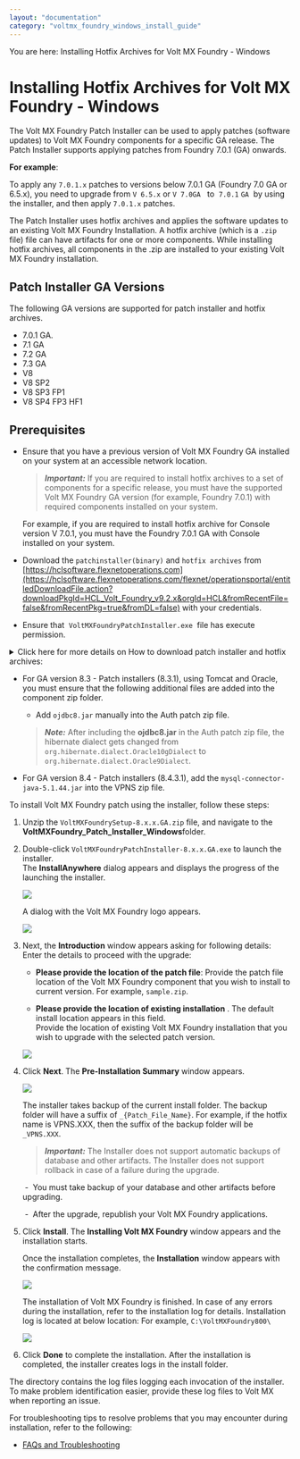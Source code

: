 ```yaml
---
layout: "documentation"
category: "voltmx_foundry_windows_install_guide"
---
```

                         

You are here: Installing Hotfix Archives for Volt MX Foundry - Windows

Installing Hotfix Archives for Volt MX Foundry - Windows
=======================================================

The Volt MX Foundry Patch Installer can be used to apply patches (software updates) to Volt MX Foundry components for a specific GA release. The Patch Installer supports applying patches from Foundry 7.0.1 (GA) onwards.

**For example**:

To apply any `7.0.1.x` patches to versions below 7.0.1 GA (Foundry 7.0 GA or 6.5.x), you need to upgrade from `V 6.5.x` or `V 7.0GA`   to  `7.0.1` `GA`  by using the installer, and then apply `7.0.1.x` patches.

The Patch Installer uses hotfix archives and applies the software updates to an existing Volt MX Foundry Installation. A hotfix archive (which is a `.zip` file) file can have artifacts for one or more components. While installing hotfix archives, all components in the .zip are installed to your existing Volt MX Foundry installation.  

Patch Installer GA Versions
---------------------------

The following GA versions are supported for patch installer and hotfix archives.

*   7.0.1 GA.
*   7.1 GA
*   7.2 GA
*   7.3 GA
*   V8
*   V8 SP2
*   V8 SP3 FP1
*   V8 SP4 FP3 HF1

Prerequisites
-------------

*   Ensure that you have a previous version of Volt MX Foundry GA installed on your system at an accessible network location.
    
    > **_Important:_** If you are required to install hotfix archives to a set of components for a specific release, you must have the supported Volt MX Foundry GA version (for example, Foundry 7.0.1) with required components installed on your system.  
      
    For example, if you are required to install hotfix archive for Console version V 7.0.1, you must have the Foundry 7.0.1 GA with Console installed on your system.
    
*   Download the `patchinstaller(binary)` and `hotfix archives` from [https://hclsoftware.flexnetoperations.com](https://hclsoftware.flexnetoperations.com/flexnet/operationsportal/entitledDownloadFile.action?downloadPkgId=HCL_Volt_Foundry_v9.2.x&orgId=HCL&fromRecentFile=false&fromRecentPkg=true&fromDL=false) with your credentials.
*   Ensure that  `VoltMXFoundryPatchInstaller.exe`  file has execute permission.
    
    
<details close markdown="block"><summary>Click here for more details on How to download patch installer and hotfix archives:</summary>
    
To download Volt MX Foundry Patch Installer and hotfixes, follow these steps:

1.   Log in to [](http://developer.voltmx.com/VoltMXReleases)[https://hclsoftware.flexnetoperations.com](https://hclsoftware.flexnetoperations.com/flexnet/operationsportal/entitledDownloadFile.action?downloadPkgId=HCL_Volt_Foundry_v9.2.x&orgId=HCL&fromRecentFile=false&fromRecentPkg=true&fromDL=false). You can obtain a user name and password from your sales representative or partner.
2.  Navigate to the **Volt MX Foundry** section.
3.  From the **Volt MX Foundry Patch Installer**, select the specific release from the **Version** drop-down list and then click on the specific release related files you want to download based on your platform (Windows or Linux).  
    For example, if you want to download `Volt MX Foundry Patch Installer 8.0 GA`, select the `8.0 GA` version from the drop-down list, and then click the **Installer\_Windows** link.
4.  For the required hotfix components, select the specific release from the **Version** drop-down list and then click **Download**. The following is a sample screen.

</details>
    
*   For GA version 8.3 - Patch installers (8.3.1), using Tomcat and Oracle, you must ensure that the following additional files are added into the component zip folder.
    
    *   Add `ojdbc8.jar` manually into the Auth patch zip file.
    
    > **_Note:_** After including the **ojdbc8.jar** in the Auth patch zip file, the hibernate dialect gets changed from `org.hibernate.dialect.Oracle10gDialect` to `org.hibernate.dialect.Oracle9Dialect`.
    
*   For GA version 8.4 - Patch installers (8.4.3.1), add the `mysql-connector-java-5.1.44.jar` into the VPNS zip file.

To install Volt MX Foundry patch using the installer, follow these steps:

1.  Unzip the `VoltMXFoundrySetup-8.x.x.GA.zip` file, and navigate to the **VoltMXFoundry\_Patch\_Installer\_Windows**folder.
2.  Double-click `VoltMXFoundryPatchInstaller-8.x.x.GA.exe` to launch the installer.  
    The **InstallAnywhere** dialog appears and displays the progress of the launching the installer.
    
    ![](Resources/Images/Install1.png)
    
    A dialog with the Volt MX Foundry logo appears.
    
    ![](Resources/Images/Install11.png)
    
3.  Next, the **Introduction** window appears asking for following details: Enter the details to proceed with the upgrade:
    
    *   **Please provide the location of the patch file**: Provide the patch file location of the Volt MX Foundry component that you wish to install to current version. For example, `sample.zip`.
        
    *   **Please provide the location of existing installation** . The default install location appears in this field.  
        Provide the location of existing Volt MX Foundry installation that you wish to upgrade with the selected patch version.
    
    ![](Resources/Images/Patch1_627x500.png)
    

1.  Click **Next**. The **Pre-Installation Summary** window appears.
    
    ![](Resources/Images/Patch3_624x479.png)
    
    The installer takes backup of the current install folder. The backup folder will have a suffix of `_{Patch_File_Name}`. For example, if the hotfix name is VPNS.XXX, then the suffix of the backup folder will be `_VPNS.XXX`.
    
    > **_Important:_** The Installer does not support automatic backups of database and other artifacts. The Installer does not support rollback in case of a failure during the upgrade.  
      
     -  You must take backup of your database and other artifacts before upgrading.  
      
     -  After the upgrade, republish your Volt MX Foundry applications.
    
2.  Click **Install**. The **Installing Volt MX Foundry** window appears and the installation starts.
    
    Once the installation completes, the **Installation** window appears with the confirmation message.
    
    ![](Resources/Images/Patch41_636x490.png)
    
    The installation of Volt MX Foundry is finished. In case of any errors during the installation, refer to the installation log for details. Installation log is located at below location: For example, `C:\VoltMXFoundry800\`
    
    ![](Resources/Images/Patch5_626x498.png)
    
3.  Click **Done** to complete the installation. After the installation is completed, the installer creates logs in the install folder.

The **<Install Location>** directory contains the log files logging each invocation of the installer. To make problem identification easier, provide these log files to Volt MX when reporting an issue.

For troubleshooting tips to resolve problems that you may encounter during installation, refer to the following:

*   [FAQs and Troubleshooting](Troubleshooting.html)
